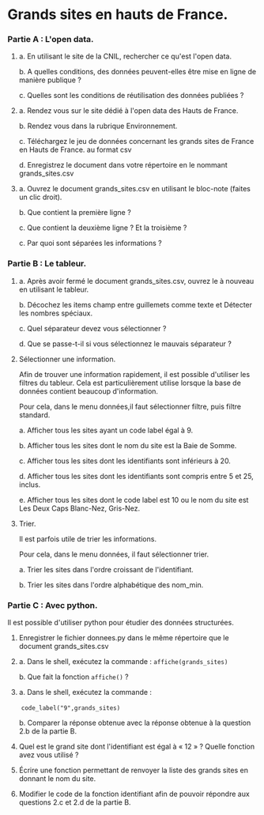 # Grands sites en hauts de France. 

### Partie A : L'open data.



1. a. En utilisant le site de la CNIL, rechercher ce qu'est l'open data.

   b. A quelles conditions, des données peuvent-elles être mise en ligne de manière publique ?  

   c. Quelles sont les conditions de réutilisation des données publiées ?  

   

2. a. Rendez vous sur le site dédié à l'open data des Hauts de France.  

   b. Rendez vous dans la rubrique Environnement.

   c. Téléchargez le jeu de données concernant les grands  sites de France en Hauts de France. au format csv  

   d. Enregistrez le document dans votre répertoire en le nommant grands_sites.csv

   

3. a. Ouvrez le document grands_sites.csv en utilisant le bloc-note (faites un clic droit).  

   b. Que contient la première ligne ?  

   c. Que contient la deuxième ligne ? Et la troisième ?  

   c. Par quoi sont séparées les informations ?  

### Partie B : Le tableur. 

1. a. Après avoir fermé le document grands_sites.csv, ouvrez le à nouveau en utilisant le tableur.  

   b. Décochez les items champ entre guillemets comme texte et Détecter les nombres spéciaux.  

   c. Quel séparateur devez vous sélectionner ?  

   d. Que se passe-t-il si vous sélectionnez le mauvais séparateur ?  

2. Sélectionner une information.  

   Afin de trouver une information rapidement, il est possible d'utiliser les filtres du tableur. Cela est particulièrement utilise lorsque la base de données contient beaucoup d'information.  

   Pour cela, dans le menu données,il faut sélectionner filtre, puis filtre standard.  

   a. Afficher tous les sites ayant un code label égal à 9.  

   b. Afficher tous les sites dont le nom du site est la Baie de Somme.  

   c. Afficher tous les sites dont les identifiants sont inférieurs à 20.  

   d. Afficher tous les sites dont les identifiants sont compris entre 5 et 25, inclus.  

   e. Afficher tous les sites dont le code label est 10  ou le nom du site est Les Deux Caps Blanc-Nez, Gris-Nez.  

3. Trier.  

   Il est parfois utile de trier les informations.  

   Pour cela, dans le menu données, il faut sélectionner trier.  

   a. Trier les sites dans l'ordre croissant de l'identifiant.  

   b. Trier les sites dans l'ordre alphabétique des nom_min.  

### Partie C : Avec python.



Il est possible d'utiliser python pour étudier des données structurées. 



1. Enregistrer le fichier donnees.py dans le même répertoire que le document grands_sites.csv

2. a. Dans le shell, exécutez la commande : `affiche(grands_sites)`

   b. Que fait la fonction `affiche()` ?  

3. a. Dans le shell, exécutez la commande :

   ​	`code_label("9",grands_sites)`

   b. Comparer la réponse obtenue avec la réponse obtenue à la question 2.b de la partie B.

4. Quel est le grand site dont l'identifiant est égal à « 12 » ? Quelle fonction avez vous utilisé ?  

5. Écrire une fonction permettant de renvoyer la liste des grands sites en donnant le nom du site.  

6. Modifier le code de la fonction identifiant afin de pouvoir répondre aux questions 2.c et 2.d de la partie B.   
